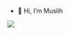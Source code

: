 - 👋 Hi, I’m Muslih
<img src="https://data.whicdn.com/images/172049952/original.gif">
<!---
muslih2018/muslih2018 is a ✨ special ✨ repository because its `README.md` (this file) appears on your GitHub profile.
You can click the Preview link to take a look at your changes.
--->
